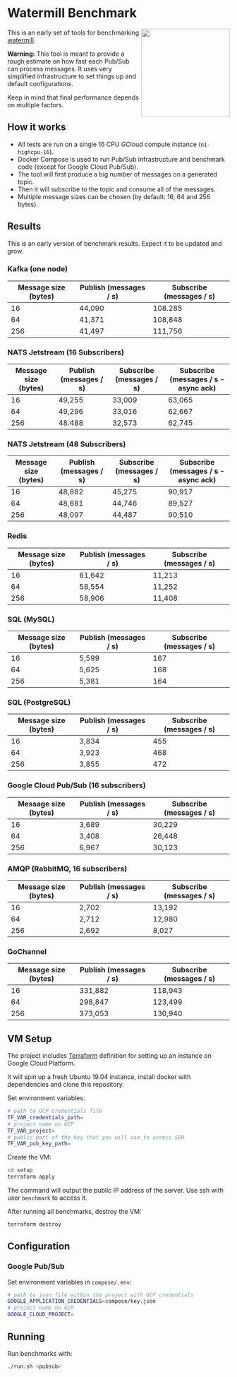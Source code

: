 # Watermill Benchmark
<img align="right" width="200" src="https://threedots.tech/watermill-io/watermill-logo.png">

This is an early set of tools for benchmarking [watermill](https://github.com/ThreeDotsLabs/watermill).

**Warning:** This tool is meant to provide a rough estimate on how fast each Pub/Sub can process messages.
It uses very simplified infrastructure to set things up and default configurations.

Keep in mind that final performance depends on multiple factors.

## How it works

* All tests are run on a single 16 CPU GCloud compute instance (`n1-highcpu-16`).
* Docker Compose is used to run Pub/Sub infrastructure and benchmark code (except for Google Cloud Pub/Sub).
* The tool will first produce a big number of messages on a generated topic.
* Then it will subscribe to the topic and consume all of the messages.
* Multiple message sizes can be chosen (by default: 16, 64 and 256 bytes).

## Results

This is an early version of benchmark results. Expect it to be updated and grow.

### Kafka (one node)

| Message size (bytes) | Publish (messages / s) | Subscribe (messages / s) |
| -------------------- |------------------------|--------------------------|
| 16                   | 44,090                 | 108.285                  |
| 64                   | 41,371                 | 108,848                  |
| 256                  | 41,497                 | 111,756                  |

### NATS Jetstream (16 Subscribers)

| Message size (bytes) | Publish (messages / s) | Subscribe (messages / s) | Subscribe (messages / s - async ack) |
|----------------------|------------------------|--------------------------|--------------------------------------|
| 16                   | 49,255                 | 33,009                   | 63,065                               |
| 64                   | 49,296                 | 33,016                   | 62,667                               |
| 256                  | 48.488                 | 32,573                   | 62,745                               |

### NATS Jetstream (48 Subscribers)

| Message size (bytes) | Publish (messages / s) | Subscribe (messages / s) | Subscribe (messages / s - async ack) |
|----------------------|------------------------|--------------------------|--------------------------------------|
| 16                   | 48,882                 | 45,275                   | 90,917                               |
| 64                   | 48,681                 | 44,746                   | 89,527                               |
| 256                  | 48,097                 | 44,487                   | 90,510                               |

### Redis

| Message size (bytes) | Publish (messages / s) | Subscribe (messages / s) |
|----------------------|------------------------|--------------------------|
| 16                   | 61,642                 | 11,213                   |
| 64                   | 58,554                 | 11,252                   |
| 256                  | 58,906                 | 11,408                   |

### SQL (MySQL)

| Message size (bytes) | Publish (messages / s) | Subscribe (messages / s) |
|----------------------|------------------------|--------------------------|
| 16                   | 5,599                  | 167                      |
| 64                   | 5,625                  | 168                      |
| 256                  | 5,381                  | 164                      |

### SQL (PostgreSQL)

| Message size (bytes) | Publish (messages / s) | Subscribe (messages / s) |
|----------------------|------------------------|--------------------------|
| 16                   | 3,834                  | 455                      |
| 64                   | 3,923                  | 468                      |
| 256                  | 3,855                  | 472                      |

### Google Cloud Pub/Sub (16 subscribers)

| Message size (bytes) | Publish (messages / s) | Subscribe (messages / s) |
| -------------------- |------------------------|--------------------------|
| 16                   | 3,689                  | 30,229                   |
| 64                   | 3,408                  | 26,448                   |
| 256                  | 6,967                  | 30,123                   |

### AMQP (RabbitMQ, 16 subscribers)

| Message size (bytes) | Publish (messages / s) | Subscribe (messages / s) |
|----------------------|------------------------|--------------------------|
| 16                   | 2,702                  | 13,192                   |
| 64                   | 2,712                  | 12,980                   |
| 256                  | 2,692                  | 8,027                    |

### GoChannel

| Message size (bytes) | Publish (messages / s) | Subscribe (messages / s) |
|----------------------|------------------------|--------------------------|
| 16                   | 331,882                | 118,943                  |
| 64                   | 298,847                | 123,499                  |
| 256                  | 373,053                | 130,940                  |

## VM Setup

The project includes [Terraform](https://www.terraform.io/) definition for setting up an instance on Google Cloud Platform.

It will spin up a fresh Ubuntu 19.04 instance, install docker with dependencies and clone this repository.

Set environment variables:

```bash
# path to GCP credentials file
TF_VAR_credentials_path=
# project name on GCP
TF_VAR_project=
# public part of the key that you will use to access SSH
TF_VAR_pub_key_path=
```

Create the VM:

```bash
cd setup
terraform apply
```

The command will output the public IP address of the server. Use ssh with user `benchmark` to access it.

After running all benchmarks, destroy the VM:

```bash
terraform destroy
```

## Configuration

### Google Pub/Sub

Set environment variables in `compose/.env`:

```bash
# path to json file within the project with GCP credentials
GOOGLE_APPLICATION_CREDENTIALS=compose/key.json
# project name on GCP
GOOGLE_CLOUD_PROJECT=
```

## Running

Run benchmarks with:

```bash
./run.sh <pubsub>
```
